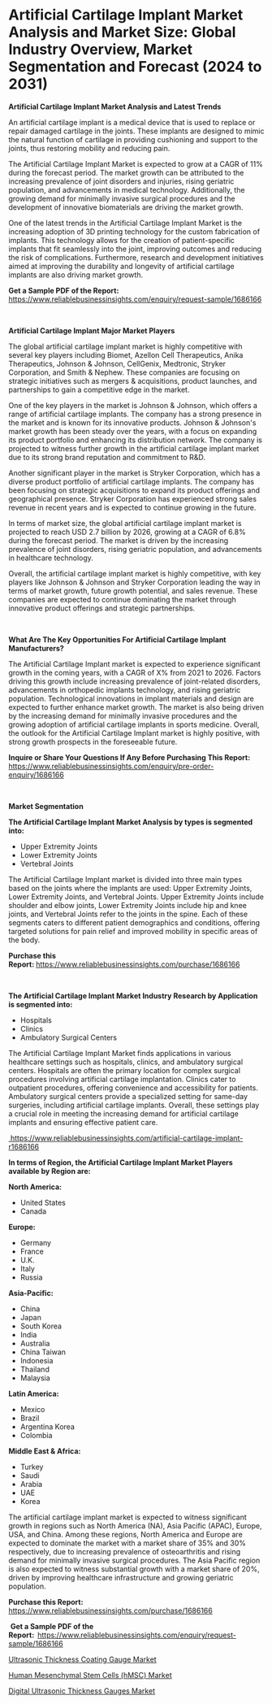 <p><h1>Artificial Cartilage Implant Market Analysis and Market Size: Global Industry Overview, Market Segmentation and Forecast (2024 to 2031)</h1></p><p><strong>Artificial Cartilage Implant Market Analysis and Latest Trends</strong></p>
<p><p>An artificial cartilage implant is a medical device that is used to replace or repair damaged cartilage in the joints. These implants are designed to mimic the natural function of cartilage in providing cushioning and support to the joints, thus restoring mobility and reducing pain.</p><p>The Artificial Cartilage Implant Market is expected to grow at a CAGR of 11% during the forecast period. The market growth can be attributed to the increasing prevalence of joint disorders and injuries, rising geriatric population, and advancements in medical technology. Additionally, the growing demand for minimally invasive surgical procedures and the development of innovative biomaterials are driving the market growth.</p><p>One of the latest trends in the Artificial Cartilage Implant Market is the increasing adoption of 3D printing technology for the custom fabrication of implants. This technology allows for the creation of patient-specific implants that fit seamlessly into the joint, improving outcomes and reducing the risk of complications. Furthermore, research and development initiatives aimed at improving the durability and longevity of artificial cartilage implants are also driving market growth.</p></p>
<p><strong>Get a Sample PDF of the Report:&nbsp;</strong> <a href="https://www.reliablebusinessinsights.com/enquiry/request-sample/1686166">https://www.reliablebusinessinsights.com/enquiry/request-sample/1686166</a></p>
<p>&nbsp;</p>
<p><strong>Artificial Cartilage Implant Major Market Players</strong></p>
<p><p>The global artificial cartilage implant market is highly competitive with several key players including Biomet, Azellon Cell Therapeutics, Anika Therapeutics, Johnson & Johnson, CellGenix, Medtronic, Stryker Corporation, and Smith & Nephew. These companies are focusing on strategic initiatives such as mergers & acquisitions, product launches, and partnerships to gain a competitive edge in the market.</p><p>One of the key players in the market is Johnson & Johnson, which offers a range of artificial cartilage implants. The company has a strong presence in the market and is known for its innovative products. Johnson & Johnson's market growth has been steady over the years, with a focus on expanding its product portfolio and enhancing its distribution network. The company is projected to witness further growth in the artificial cartilage implant market due to its strong brand reputation and commitment to R&D.</p><p>Another significant player in the market is Stryker Corporation, which has a diverse product portfolio of artificial cartilage implants. The company has been focusing on strategic acquisitions to expand its product offerings and geographical presence. Stryker Corporation has experienced strong sales revenue in recent years and is expected to continue growing in the future.</p><p>In terms of market size, the global artificial cartilage implant market is projected to reach USD 2.7 billion by 2026, growing at a CAGR of 6.8% during the forecast period. The market is driven by the increasing prevalence of joint disorders, rising geriatric population, and advancements in healthcare technology.</p><p>Overall, the artificial cartilage implant market is highly competitive, with key players like Johnson & Johnson and Stryker Corporation leading the way in terms of market growth, future growth potential, and sales revenue. These companies are expected to continue dominating the market through innovative product offerings and strategic partnerships.</p></p>
<p>&nbsp;</p>
<p><strong>What Are The Key Opportunities For Artificial Cartilage Implant Manufacturers?</strong></p>
<p><p>The Artificial Cartilage Implant market is expected to experience significant growth in the coming years, with a CAGR of X% from 2021 to 2026. Factors driving this growth include increasing prevalence of joint-related disorders, advancements in orthopedic implants technology, and rising geriatric population. Technological innovations in implant materials and design are expected to further enhance market growth. The market is also being driven by the increasing demand for minimally invasive procedures and the growing adoption of artificial cartilage implants in sports medicine. Overall, the outlook for the Artificial Cartilage Implant market is highly positive, with strong growth prospects in the foreseeable future.</p></p>
<p><strong>Inquire or Share Your Questions If Any Before Purchasing This Report:</strong> <a href="https://www.reliablebusinessinsights.com/enquiry/pre-order-enquiry/1686166">https://www.reliablebusinessinsights.com/enquiry/pre-order-enquiry/1686166</a></p>
<p>&nbsp;</p>
<p><strong>Market Segmentation</strong></p>
<p><strong>The Artificial Cartilage Implant Market Analysis by types is segmented into:</strong></p>
<p><ul><li>Upper Extremity Joints</li><li>Lower Extremity Joints</li><li>Vertebral Joints</li></ul></p>
<p><p>The Artificial Cartilage Implant market is divided into three main types based on the joints where the implants are used: Upper Extremity Joints, Lower Extremity Joints, and Vertebral Joints. Upper Extremity Joints include shoulder and elbow joints, Lower Extremity Joints include hip and knee joints, and Vertebral Joints refer to the joints in the spine. Each of these segments caters to different patient demographics and conditions, offering targeted solutions for pain relief and improved mobility in specific areas of the body.</p></p>
<p><strong>Purchase this Report:&nbsp;</strong><a href="https://www.reliablebusinessinsights.com/purchase/1686166">https://www.reliablebusinessinsights.com/purchase/1686166</a></p>
<p>&nbsp;</p>
<p><strong>The Artificial Cartilage Implant Market Industry Research by Application is segmented into:</strong></p>
<p><ul><li>Hospitals</li><li>Clinics</li><li>Ambulatory Surgical Centers</li></ul></p>
<p><p>The Artificial Cartilage Implant Market finds applications in various healthcare settings such as hospitals, clinics, and ambulatory surgical centers. Hospitals are often the primary location for complex surgical procedures involving artificial cartilage implantation. Clinics cater to outpatient procedures, offering convenience and accessibility for patients. Ambulatory surgical centers provide a specialized setting for same-day surgeries, including artificial cartilage implants. Overall, these settings play a crucial role in meeting the increasing demand for artificial cartilage implants and ensuring effective patient care.</p></p>
<p><a href="https://www.reliablebusinessinsights.com/artificial-cartilage-implant-r1686166">&nbsp;https://www.reliablebusinessinsights.com/artificial-cartilage-implant-r1686166</a></p>
<p><strong>In terms of Region, the Artificial Cartilage Implant Market Players available by Region are:</strong></p>
<p>
    <p> <strong> North America: </strong>
        <ul>
            <li>United States</li>
            <li>Canada</li>
        </ul>
        </p> 
    <p> <strong> Europe: </strong>
        <ul>
            <li>Germany</li>
            <li>France</li>
            <li>U.K.</li>
            <li>Italy</li>
            <li>Russia</li>
        </ul>
        </p> 
    <p> <strong> Asia-Pacific: </strong>
        <ul>
            <li>China</li>
            <li>Japan</li>
            <li>South Korea</li>
            <li>India</li>
            <li>Australia</li>
            <li>China Taiwan</li>
            <li>Indonesia</li>
            <li>Thailand</li>
            <li>Malaysia</li>
        </ul>
        </p> 
    <p> <strong> Latin America: </strong>
        <ul>
            <li>Mexico</li>
            <li>Brazil</li>
            <li>Argentina Korea</li>
            <li>Colombia</li>
        </ul>
        </p> 
    <p> <strong> Middle East & Africa: </strong>
        <ul>
            <li>Turkey</li>
            <li>Saudi</li>
            <li>Arabia</li>
            <li>UAE</li>
            <li>Korea</li>
        </ul>
    </p>
    </p>
<p><p>The artificial cartilage implant market is expected to witness significant growth in regions such as North America (NA), Asia Pacific (APAC), Europe, USA, and China. Among these regions, North America and Europe are expected to dominate the market with a market share of 35% and 30% respectively, due to increasing prevalence of osteoarthritis and rising demand for minimally invasive surgical procedures. The Asia Pacific region is also expected to witness substantial growth with a market share of 20%, driven by improving healthcare infrastructure and growing geriatric population.</p></p>
<p><strong>Purchase this Report: </strong><a href="https://www.reliablebusinessinsights.com/purchase/1686166">https://www.reliablebusinessinsights.com/purchase/1686166</a></p>
<p>&nbsp;<strong>Get a Sample PDF of the Report:&nbsp;&nbsp;</strong><a href="https://www.reliablebusinessinsights.com/enquiry/request-sample/1686166">https://www.reliablebusinessinsights.com/enquiry/request-sample/1686166</a></p>
<p><strong></strong></p>
<p><p><a href="https://github.com/ruddyyedelwadw/Market-Research-Report-List-3/blob/main/ultrasonic-thickness-coating-gauge-market.md">Ultrasonic Thickness Coating Gauge Market</a></p><p><a href="https://view.publitas.com/reportprime-1/human-mesenchymal-stem-cells-hmsc-market-report-by-product-type-umbilical-cord-matrix-hmsc-bone-marrow-hmsc-adipose-tissue-hmsc-other-end-use-medical-application-research-other-applications-and-region-2024-2031/">Human Mesenchymal Stem Cells (hMSC) Market</a></p><p><a href="https://github.com/jaidynmorantestelletmjzya/Market-Research-Report-List-3/blob/main/digital-ultrasonic-thickness-gauges-market.md">Digital Ultrasonic Thickness Gauges Market</a></p></p>